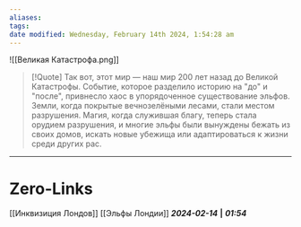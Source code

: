 ```yaml
---
aliases: 
tags: 
date modified: Wednesday, February 14th 2024, 1:54:28 am
---
```

![[Великая Катастрофа.png]]
> [!Quote] 
> Так вот, этот мир — наш мир 200 лет назад до Великой Катастрофы. Событие, которое разделило историю на "до" и "после", привнесло хаос в упорядоченное существование эльфов. Земли, когда покрытые вечнозелёными лесами, стали местом разрушения. Магия, когда служившая благу, теперь стала орудием разрушения, и многие эльфы были вынуждены бежать из своих домов, искать новые убежища или адаптироваться к жизни среди других рас.

___
# Zero-Links
[[Инквизиция Лондов]]
[[Эльфы Лондии]]
***2024-02-14*** **|** ***01:54***